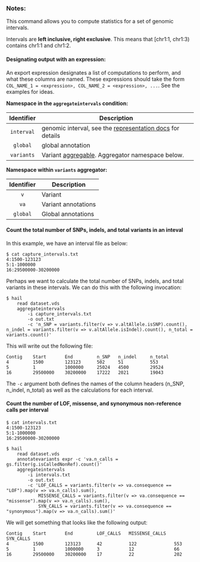 <div class="cmdhead"></div>

<div class="description"></div>

<div class="synopsis"></div>

<div class="options"></div>

<div class="cmdsubsection">

### Notes:

This command allows you to compute statistics for a set of genomic intervals.

Intervals are **left inclusive, right exclusive**.  This means that \[chr1:1, chr1:3\) contains chr1:1 and chr1:2.

#### Designating output with an expression:
An export expression designates a list of computations to perform, and what these columns are named.  These expressions should take the form `COL_NAME_1 = <expression>, COL_NAME_2 = <expression>, ...`.  See the examples for ideas.

**Namespace in the `aggregateintervals` condition:**

Identifier | Description
:-: | ---
`interval` | genomic interval, see the [representation docs](#Representation) for details
`global` | global annotation
`variants` | Variant [aggregable](#aggregables).  Aggregator namespace below.


**Namespace within `variants` aggregator:**

Identifier | Description
:-: | ---
`v` | Variant
`va` | Variant annotations
`global` | Global annotations

</div>

<div class="cmdsubsection">

<h4 class="example">Count the total number of SNPs, indels, and total variants in an inteval</h4>

In this example, we have an interval file as below:

```
$ cat capture_intervals.txt
4:1500-123123
5:1-1000000
16:29500000-30200000
```

Perhaps we want to calculate the total number of SNPs, indels, and total variants in these intervals.  We can do this with the following invocation:

```
$ hail 
    read dataset.vds
    aggregateintervals
        -i capture_intervals.txt
        -o out.txt
        -c 'n_SNP = variants.filter(v => v.altAllele.isSNP).count(), n_indel = variants.filter(v => v.altAllele.isIndel).count(), n_total = variants.count()'
```

This will write out the following file:

```
Contig    Start       End         n_SNP   n_indel     n_total
4         1500        123123      502     51          553
5         1           1000000     25024   4500        29524
16        29500000    30200000    17222   2021        19043
```

The `-c` argument both defines the names of the column headers (n_SNP, n_indel, n_total) as well as the calculations for each interval.

<h4 class="example">Count the number of LOF, missense, and synonymous non-reference calls per interval</h4>


```
$ cat intervals.txt
4:1500-123123
5:1-1000000
16:29500000-30200000
```

```
$ hail 
    read dataset.vds
    annotatevariants expr -c 'va.n_calls = gs.filter(g.isCalledNonRef).count()'
    aggregateintervals
        -i intervals.txt
        -o out.txt
        -c 'LOF_CALLS = variants.filter(v => va.consequence == "LOF").map(v => va.n_calls).sum(),
            MISSENSE_CALLS = variants.filter(v => va.consequence == "missense").map(v => va.n_calls).sum(),
            SYN_CALLS = variants.filter(v => va.consequence == "synonymous").map(v => va.n_calls).sum()'
```

We will get something that looks like the following output:

```
Contig    Start       End         LOF_CALLS   MISSENSE_CALLS   SYN_CALLS
4         1500        123123      42          122              553
5         1           1000000     3           12               66
16        29500000    30200000    17          22               202
```

</div>